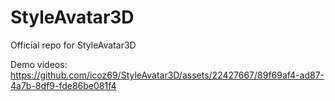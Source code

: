 # StyleAvatar3D
Official repo for StyleAvatar3D


Demo videos:
https://github.com/icoz69/StyleAvatar3D/assets/22427667/89f69af4-ad87-4a7b-8df9-fde86be081f4

